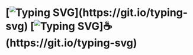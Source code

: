 # [![Typing SVG](https://readme-typing-svg.herokuapp.com?font=IBM+Plex+Mono&duration=1000&pause=15000&color=902FF7FF&width=500&lines=Hello,+World!)](https://git.io/typing-svg) [![Typing SVG](https://readme-typing-svg.herokuapp.com?font=IBM+Plex+Mono&pause=1000&color=902FF7&width=435&lines=My+code+runs+on+caffeine!)]☕(https://git.io/typing-svg) 

<!--
**Rafaela-Dev/Rafaela-Dev** is a ✨ _special_ ✨ repository because its `README.md` (this file) appears on your GitHub profile.

Here are some ideas to get you started:

- 🔭 I’m currently working on ...
- 🌱 I’m currently learning ...
- 👯 I’m looking to collaborate on ...
- 🤔 I’m looking for help with ...
- 💬 Ask me about ...
- 📫 How to reach me: ...
- 😄 Pronouns: ...
- ⚡ Fun fact: ...
-->
